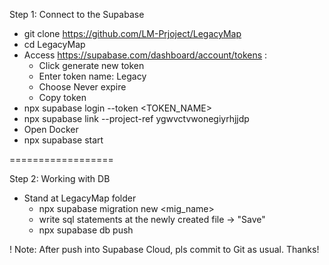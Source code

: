 Step 1: Connect to the Supabase
- git clone https://github.com/LM-Prjoject/LegacyMap
- cd LegacyMap
- Access https://supabase.com/dashboard/account/tokens :
  + Click generate new token
  + Enter token name: Legacy
  + Choose Never expire
  + Copy token
- npx supabase login --token <TOKEN_NAME>
- npx supabase link --project-ref  ygwvctvwonegiyrhjjdp
- Open Docker
- npx supabase start

==================

Step 2: Working with DB
- Stand at LegacyMap folder
  + npx supabase migration new <mig_name>
  + write sql statements at the newly created file -> "Save"
  + npx supabase db push
  
! Note: After push into Supabase Cloud, pls commit to Git as usual. Thanks!
